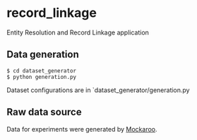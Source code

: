 # record_linkage
Entity Resolution and Record Linkage application
## Data generation
```
$ cd dataset_generator
$ python generation.py
```
Dataset configurations are in `dataset_generator/generation.py
## Raw data source
Data for experiments were generated by [Mockaroo](https://www.mockaroo.com).
